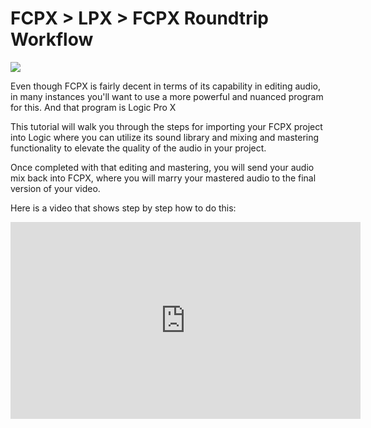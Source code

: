 # FCPX > LPX > FCPX Roundtrip Workflow

![](https://files.slack.com/files-pri/T0HTW3H0V-F014ES2C0QP/screen_shot_2020-06-04_at_4.05.57_pm.png?pub_secret=1ab3e981dd)

Even though FCPX is fairly decent in terms of its capability in editing audio, in many instances you'll want to use a more powerful and nuanced program for this. And that program is Logic Pro X

This tutorial will walk you through the steps for importing your FCPX project into Logic where you can utilize its sound library and mixing and mastering functionality to elevate the quality of the audio in your project.

Once completed with that editing and mastering, you will send your audio mix back into FCPX, where you will marry your mastered audio to the final version of your video.

Here is a video that shows step by step how to do this:

<iframe width="560" height="315" src="https://www.youtube.com/embed/5fTXyvdzY8g" frameborder="0" allow="accelerometer; autoplay; encrypted-media; gyroscope; picture-in-picture" allowfullscreen></iframe>
